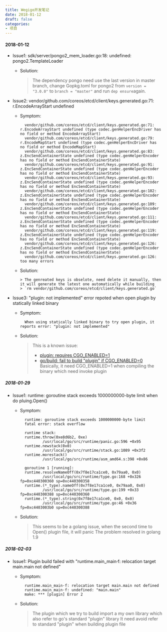 ```yaml
---
title: Wegigo开发笔记
date: 2018-01-12
draft: false
categories:
- 项目
---
```


#### 2018-01-12

- Issue1: sdk/server/pongo2_mem_loader.go:18: undefined: pongo2.TemplateLoader

    * Solution:

        > The dependency pongo need use the last version in master branch, change Gopkg.toml for pongo2 from `version = "3.0.0"` to `branch = "master"` and run `dep ensure`again.

- Issue2: vendor/github.com/coreos/etcd/client/keys.generated.go:71: r.EncodeArrayStart undefined

    * Symptom:

            vendor/github.com/coreos/etcd/client/keys.generated.go:71: r.EncodeArrayStart undefined (type codec.genHelperEncDriver has no field or method EncodeArrayStart)
            vendor/github.com/coreos/etcd/client/keys.generated.go:79: r.EncodeMapStart undefined (type codec.genHelperEncDriver has no field or method EncodeMapStart)
            vendor/github.com/coreos/etcd/client/keys.generated.go:83: z.EncSendContainerState undefined (type codec.genHelperEncoder has no field or method EncSendContainerState)
            vendor/github.com/coreos/etcd/client/keys.generated.go:91: z.EncSendContainerState undefined (type codec.genHelperEncoder has no field or method EncSendContainerState)
            vendor/github.com/coreos/etcd/client/keys.generated.go:93: z.EncSendContainerState undefined (type codec.genHelperEncoder has no field or method EncSendContainerState)
            vendor/github.com/coreos/etcd/client/keys.generated.go:102: z.EncSendContainerState undefined (type codec.genHelperEncoder has no field or method EncSendContainerState)
            vendor/github.com/coreos/etcd/client/keys.generated.go:109: z.EncSendContainerState undefined (type codec.genHelperEncoder has no field or method EncSendContainerState)
            vendor/github.com/coreos/etcd/client/keys.generated.go:111: z.EncSendContainerState undefined (type codec.genHelperEncoder has no field or method EncSendContainerState)
            vendor/github.com/coreos/etcd/client/keys.generated.go:119: z.EncSendContainerState undefined (type codec.genHelperEncoder has no field or method EncSendContainerState)
            vendor/github.com/coreos/etcd/client/keys.generated.go:126: z.EncSendContainerState undefined (type codec.genHelperEncoder has no field or method EncSendContainerState)
            vendor/github.com/coreos/etcd/client/keys.generated.go:126: too many errors
  
    * Solution:

          > The genreated keys is obselote, need delete it manually, then it will generate the latest one automatically while building
          > `rm vendor/github.com/coreos/etcd/client/keys.generated.go`

- Issue3: "plugin: not implemented" error repoted when open plugin by statically linked binary

    * Symptom:

            When using statically linked binary to try open plugin, it reports error: "plugin: not implemented"

    * Solution:

        > This is a known issue: 
        > - [plugin: requires CGO_ENABLED=1](https://github.com/golang/go/issues/19569)
        > - [go/build: fail to build "plugin" if CGO_ENABLED=0](https://go-review.googlesource.com/c/go/+/43158)
        > Basically, it need CGO_ENABLED=1 when compiling the binary which need invoke plugin


##### 2018-01-29
- Issue1: runtime: goroutine stack exceeds 1000000000-byte limit when do pluing.Open()

    * Symptom:

            runtime: goroutine stack exceeds 1000000000-byte limit
            fatal error: stack overflow

            runtime stack:
            runtime.throw(0xe8d6b2, 0xe)
                    /usr/local/go/src/runtime/panic.go:596 +0x95
            runtime.newstack(0x0)
                    /usr/local/go/src/runtime/stack.go:1089 +0x3f2
            runtime.morestack()
                    /usr/local/go/src/runtime/asm_amd64.s:398 +0x86

            goroutine 1 [running]:
            runtime.resolveNameOff(0x7f8e17ca1ce0, 0x79aa0, 0x0)
                    /usr/local/go/src/runtime/type.go:168 +0x326 fp=0xc440300360 sp=0xc440300358
            runtime.(*_type).nameOff(0x7f8e17ca1ce0, 0x79aa0, 0x0)
                    /usr/local/go/src/runtime/type.go:199 +0x33 fp=0xc440300388 sp=0xc440300360
            runtime.(*_type).string(0x7f8e17ca1ce0, 0x0, 0x0)
                    /usr/local/go/src/runtime/type.go:46 +0x36 fp=0xc4403003b0 sp=0xc440300388

    * Solution:

        > This seems to be a golang issue, when the second time to Open() plugin file, it will panic
        > The problem resolved in golang 1.9

##### 2018-02-03

- Issue1: Plugin build failed with "runtime.main_main·f: relocation target main.main not defined"

    * Symptom:

            runtime.main_main·f: relocation target main.main not defined
            runtime.main_main·f: undefined: "main.main"
            make: *** [plugin] Error 2


    * Solution:

        > The plugin which we try to build import a my own library which also refer to go's standard "plugin" library
        > It need avoid refer to standard "plugin" when building plugin file
